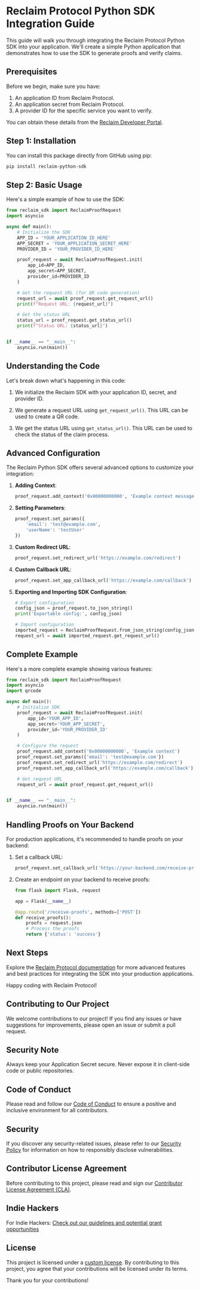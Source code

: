 # Reclaim Protocol Python SDK Integration Guide

This guide will walk you through integrating the Reclaim Protocol Python SDK into your application. We'll create a simple Python application that demonstrates how to use the SDK to generate proofs and verify claims.

## Prerequisites

Before we begin, make sure you have:

1. An application ID from Reclaim Protocol.
2. An application secret from Reclaim Protocol.
3. A provider ID for the specific service you want to verify.

You can obtain these details from the [Reclaim Developer Portal](https://dev.reclaimprotocol.org/).

## Step 1: Installation

You can install this package directly from GitHub using pip:

```bash
pip install reclaim-python-sdk
```

## Step 2: Basic Usage

Here's a simple example of how to use the SDK:

```python
from reclaim_sdk import ReclaimProofRequest
import asyncio

async def main():
    # Initialize the SDK
    APP_ID = 'YOUR_APPLICATION_ID_HERE'
    APP_SECRET = 'YOUR_APPLICATION_SECRET_HERE'
    PROVIDER_ID = 'YOUR_PROVIDER_ID_HERE'

    proof_request = await ReclaimProofRequest.init(
        app_id=APP_ID,
        app_secret=APP_SECRET,
        provider_id=PROVIDER_ID
    )

    # Get the request URL (for QR code generation)
    request_url = await proof_request.get_request_url()
    print(f"Request URL: {request_url}")

    # Get the status URL
    status_url = proof_request.get_status_url()
    print(f"Status URL: {status_url}")


if __name__ == "__main__":
    asyncio.run(main())
```

## Understanding the Code

Let's break down what's happening in this code:

1. We initialize the Reclaim SDK with your application ID, secret, and provider ID.

2. We generate a request URL using `get_request_url()`. This URL can be used to create a QR code.

3. We get the status URL using `get_status_url()`. This URL can be used to check the status of the claim process.


## Advanced Configuration

The Reclaim Python SDK offers several advanced options to customize your integration:

1. **Adding Context**:

   ```python
   proof_request.add_context('0x00000000000', 'Example context message')
   ```

2. **Setting Parameters**:

   ```python
   proof_request.set_params({
       'email': 'test@example.com',
       'userName': 'testUser'
   })
   ```

3. **Custom Redirect URL**:

   ```python
   proof_request.set_redirect_url('https://example.com/redirect')
   ```

4. **Custom Callback URL**:

   ```python
   proof_request.set_app_callback_url('https://example.com/callback')
   ```

5. **Exporting and Importing SDK Configuration**:

   ```python
   # Export configuration
   config_json = proof_request.to_json_string()
   print('Exportable config:', config_json)
   
   # Import configuration
   imported_request = ReclaimProofRequest.from_json_string(config_json)
   request_url = await imported_request.get_request_url()
   ```

## Complete Example

Here's a more complete example showing various features:

```python
from reclaim_sdk import ReclaimProofRequest
import asyncio
import qrcode

async def main():
    # Initialize SDK
    proof_request = await ReclaimProofRequest.init(
        app_id='YOUR_APP_ID',
        app_secret='YOUR_APP_SECRET',
        provider_id='YOUR_PROVIDER_ID'
    )

    # Configure the request
    proof_request.add_context('0x00000000000', 'Example context')
    proof_request.set_params({'email': 'test@example.com'})
    proof_request.set_redirect_url('https://example.com/redirect')
    proof_request.set_app_callback_url('https://example.com/callback')

    # Get request URL
    request_url = await proof_request.get_request_url()


if __name__ == "__main__":
    asyncio.run(main())
```

## Handling Proofs on Your Backend

For production applications, it's recommended to handle proofs on your backend:

1. Set a callback URL:

   ```python
   proof_request.set_callback_url('https://your-backend.com/receive-proofs')
   ```

2. Create an endpoint on your backend to receive proofs:

   ```python
   from flask import Flask, request
   
   app = Flask(__name__)
   
   @app.route('/receive-proofs', methods=['POST'])
   def receive_proofs():
       proofs = request.json
       # Process the proofs
       return {'status': 'success'}
   ```

## Next Steps

Explore the [Reclaim Protocol documentation](https://docs.reclaimprotocol.org/) for more advanced features and best practices for integrating the SDK into your production applications.

Happy coding with Reclaim Protocol!

## Contributing to Our Project

We welcome contributions to our project! If you find any issues or have suggestions for improvements, please open an issue or submit a pull request.

## Security Note

Always keep your Application Secret secure. Never expose it in client-side code or public repositories.

## Code of Conduct

Please read and follow our [Code of Conduct](https://github.com/reclaimprotocol/.github/blob/main/Code-of-Conduct.md) to ensure a positive and inclusive environment for all contributors.

## Security

If you discover any security-related issues, please refer to our [Security Policy](https://github.com/reclaimprotocol/.github/blob/main/SECURITY.md) for information on how to responsibly disclose vulnerabilities.

## Contributor License Agreement

Before contributing to this project, please read and sign our [Contributor License Agreement (CLA)](https://github.com/reclaimprotocol/.github/blob/main/CLA.md).

## Indie Hackers

For Indie Hackers: [Check out our guidelines and potential grant opportunities](https://github.com/reclaimprotocol/.github/blob/main/Indie-Hackers.md)

## License

This project is licensed under a [custom license](https://github.com/reclaimprotocol/.github/blob/main/LICENSE). By contributing to this project, you agree that your contributions will be licensed under its terms.

Thank you for your contributions!
